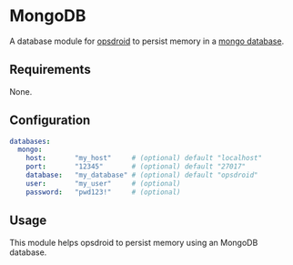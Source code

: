 # MongoDB

A database module for [opsdroid](https://github.com/opsdroid/opsdroid) to persist memory in a [mongo database](https://www.mongodb.com/).

## Requirements

None.

## Configuration

```yaml
databases:
  mongo:
    host:       "my_host"     # (optional) default "localhost"
    port:       "12345"       # (optional) default "27017"
    database:   "my_database" # (optional) default "opsdroid"
    user:       "my_user"     # (optional)
    password:   "pwd123!"     # (optional)
```

## Usage
This module helps opsdroid to persist memory using an MongoDB database.
